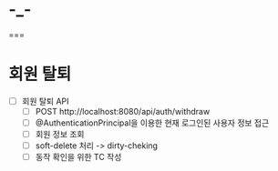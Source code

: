 # -_-
===

# 회원 탈퇴

- [ ] 회원 탈퇴 API
    - [ ] POST http://localhost:8080/api/auth/withdraw
    - [ ] @AuthenticationPrincipal을 이용한 현재 로그인된 사용자 정보 접근
    - [ ] 회원 정보 조회
    - [ ] soft-delete 처리 -> dirty-cheking
    - [ ] 동작 확인을 위한 TC 작성
